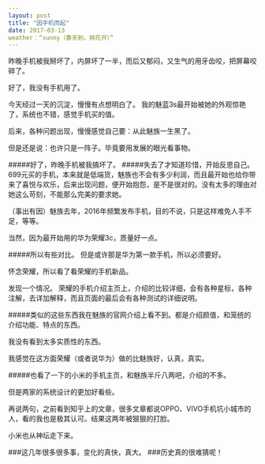 ```yaml
---
layout: post
title: "因手机而起"
date: 2017-03-13
weather：“sunny（春天到，桃花开）”
---
```


昨晚手机被我掰坏了，内屏坏了一半，而后又郁闷，又生气的用牙齿咬，把屏幕咬碎了。

好了，我没有手机用了。

今天经过一天的沉淀，慢慢有点想明白了。
我的魅蓝3s最开始被她的外观惊艳了，系统也不错，感觉手机买的值。

后来，各种问题出现，慢慢感觉自己要：从此魅族一生黑了。

但是还是说：也许只是一阵子。毕竟要用发展的眼光看事物。

#####好了，昨晚手机被我搞坏了。
#####失去了才知道珍惜，开始反思自己。
699元买的手机，本来就是低端货，魅族也不会有多少利润，而且最开始也给你带来了喜悦与欢乐，后来出现问题，便开始抱怨，是不是很对的。没有太多的理由对她这么苛刻，不能那么完美的要求她。

（事出有因）魅族去年，2016年频繁发布手机，目的不说，只是这样难免人手不足，等等。

当然，因为最开始用的华为荣耀3c，质量好一点。

#####所以有些对比。
但是或许那是华为第一款手机，所以必须要好。

怀念荣耀，所以看了看荣耀的手机新品。

发现一个情况。
荣耀的手机介绍主页上，介绍的比较详细，会有各种星标，各种注解，去详加解释，而且页面的最后会有各种测试的详细说明。




#####类似的这些东西我在魅族的官网介绍上看不到。都是介绍颜值，和笼统的介绍功能、特点的东西。





我没有看到太多实质性的东西。

我感觉在这方面荣耀（或者说华为）做的比魅族好，认真，真实。


#####也看了一下的小米的手机主页，和魅族半斤八两吧，介绍的不多。

但是两家的系统设计的更加好看些。


再说两句，之前看到知乎上的文章，很多文章都说OPPO、VIVO手机坑小城市的人，看的我也是极其认可。结果这两年被狠狠的打脸。

小米也从神坛走下来。

###这几年很多很多事，变化的真快，真大。
###历史真的很难猜呢！
